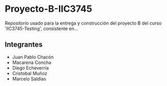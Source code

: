 # Proyecto-B-IIC3745

Repositorio usado para la entrega y construcción del proyecto B del curso 'IIC3745-Testing', consistente en...

## Integrantes<a name="id5"></a>

* Juan Pablo Chacón
* Macarena Concha
* Diego Echeverría
* Cristobal Muñoz
* Marcelo Saldías

